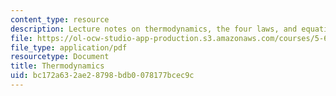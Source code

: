 ```yaml
---
content_type: resource
description: Lecture notes on thermodynamics, the four laws, and equations of state.
file: https://ol-ocw-studio-app-production.s3.amazonaws.com/courses/5-60-thermodynamics-kinetics-spring-2008/bc172a632ae28798bdb0078177bcec9c_5_60_lecture1.pdf
file_type: application/pdf
resourcetype: Document
title: Thermodynamics
uid: bc172a63-2ae2-8798-bdb0-078177bcec9c
---
```

